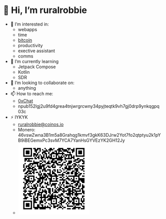 # 👋 Hi, I’m ruralrobbie
- 👀 I’m interested in:
  - webapps
  - time
  - [bitcoin](https://noeljbass.me/Beginners-Guide-To-Buying-Bitcoin)
  - productivity
  - exective assistant
  - comms
- 🌱 I’m currently learning
    - Jetpack Compose
    - Kotlin
    - SDR
- 🤝 I’m looking to collaborate on:
    - anything
- 📫 How to reach me:
  - [0xChat](https://github.com/0xchat-app)
  - npub152lgj2u9fd4grea4tnjwrgrcwny34pyjteqtk9vh7gj0drp9ynkqgpq03c
- ⚡ IYKYK
    - ruralrobbie@coinos.io
    - Monero: 46vswZwna3B1m5a8Grahqg1kmvf3gkK63DJrw2Yot7fo2qtptyu2k1pYB9iBEGemxPc3svM7YCA7YanHsGYVEzYK2GH12Jy
    - ![Monero](monero.png)
